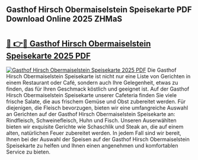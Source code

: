 ## Gasthof Hirsch Obermaiselstein Speisekarte PDF Download Online 2025 ZHMaS

# <h2><a href="http://gc8gdj.nevu.top/?p=Gasthof+Hirsch+Obermaiselstein+Speisekarte">🔗 👉🔴 Gasthof Hirsch Obermaiselstein Speisekarte 2025 PDF</a></h2>

[![Gasthof Hirsch Obermaiselstein Speisekarte 2025 PDF](https://i.imgur.com/dBaPXMq.png)](http://gc8gdj.nevu.top/?p=Gasthof+Hirsch+Obermaiselstein+Speisekarte)
Die Gasthof Hirsch Obermaiselstein Speisekarte ist nicht nur eine Liste von Gerichten in einem Restaurant oder Café, sondern auch Ihre Gelegenheit, etwas zu finden, das für Ihren Geschmack köstlich und geeignet ist. Auf der Gasthof Hirsch Obermaiselstein Speisekarte unserer Cafeteria finden Sie viele frische Salate, die aus frischem Gemüse und Obst zubereitet werden. Für diejenigen, die Fleisch bevorzugen, bieten wir eine umfangreiche Auswahl an Gerichten auf der Gasthof Hirsch Obermaiselstein Speisekarte an: Rindfleisch, Schweinefleisch, Huhn und Fisch. Unseren Auserwählten bieten wir exquisite Gerichte wie Schaschlik und Steak an, die auf einem alten, natürlichen Feuer zubereitet werden. In jedem Fall sind wir bereit, Ihnen bei der Auswahl der Speisen auf der Gasthof Hirsch Obermaiselstein Speisekarte zu helfen und Ihnen einen angenehmen und komfortablen Service zu bieten.
